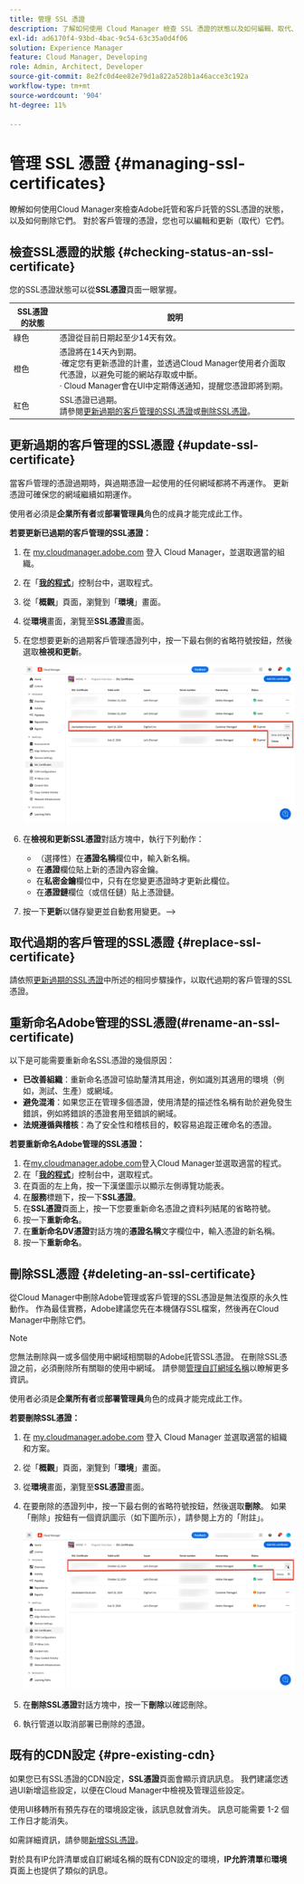 ```yaml
---
title: 管理 SSL 憑證
description: 了解如何使用 Cloud Manager 檢查 SSL 憑證的狀態以及如何編輯、取代、更新和刪除它們。
exl-id: ad6170f4-93bd-4bac-9c54-63c35a0d4f06
solution: Experience Manager
feature: Cloud Manager, Developing
role: Admin, Architect, Developer
source-git-commit: 8e2fc0d4ee82e79d1a822a528b1a46acce3c192a
workflow-type: tm+mt
source-wordcount: '904'
ht-degree: 11%

---
```



# 管理 SSL 憑證 {#managing-ssl-certificates}

瞭解如何使用Cloud Manager來檢查Adobe託管和客戶託管的SSL憑證的狀態，以及如何刪除它們。 對於客戶管理的憑證，您也可以編輯和更新（取代）它們。

## 檢查SSL憑證的狀態 {#checking-status-an-ssl-certificate}

您的SSL憑證狀態可以從&#x200B;**SSL憑證**&#x200B;頁面一眼掌握。

| SSL憑證的狀態 | 說明 |
| --- | --- |
| 綠色 | 憑證從目前日期起至少14天有效。 |
| 橙色 | 憑證將在14天內到期。<br>·確定您有更新憑證的計畫，並透過Cloud Manager使用者介面取代憑證，以避免可能的網站存取或中斷。<br>· Cloud Manager會在UI中定期傳送通知，提醒您憑證即將到期。 |
| 紅色 | SSL憑證已過期。<br>請參閱[更新過期的客戶管理的SSL憑證](#update-ssl-certificate)或[刪除SSL憑證](#deleting-an-ssl-certificate)。 |

## 更新過期的客戶管理的SSL憑證 {#update-ssl-certificate}

當客戶管理的憑證過期時，與過期憑證一起使用的任何網域都將不再運作。 更新憑證可確保您的網域繼續如期運作。

使用者必須是&#x200B;**企業所有者**&#x200B;或&#x200B;**部署管理員**&#x200B;角色的成員才能完成此工作。

**若要更新已過期的客戶管理的SSL憑證：**

1. 在 [my.cloudmanager.adobe.com](https://my.cloudmanager.adobe.com/) 登入 Cloud Manager，並選取適當的組織。
1. 在「**[我的程式](/help/implementing/cloud-manager/navigation.md#my-programs)**」控制台中，選取程式。
1. 從「**概觀**」頁面，瀏覽到「**環境**」畫面。
1. 從&#x200B;**環境**&#x200B;畫面，瀏覽至&#x200B;**SSL憑證**&#x200B;畫面。
1. 在您想要更新的過期客戶管理憑證列中，按一下最右側的省略符號按鈕，然後選取&#x200B;**檢視和更新**。

   ![更新過期的客戶管理的SSL認證](/help/implementing/cloud-manager/assets/ssl/ssl-cert-update.png)

1. 在&#x200B;**檢視和更新SSL憑證**&#x200B;對話方塊中，執行下列動作：

   * （選擇性）在&#x200B;**憑證名稱**&#x200B;欄位中，輸入新名稱。
   * 在&#x200B;**憑證**&#x200B;欄位貼上新的憑證內容金鑰。
   * 在&#x200B;**私密金鑰**&#x200B;欄位中，只有在您變更憑證時才更新此欄位。
   * 在&#x200B;**憑證鏈**&#x200B;欄位（或信任鏈）貼上憑證鏈。

1. 按一下&#x200B;**更新**&#x200B;以儲存變更並自動套用變更。—>

## 取代過期的客戶管理的SSL憑證 {#replace-ssl-certificate}

請依照[更新過期的SSL憑證](#update-ssl-certificate)中所述的相同步驟操作，以取代過期的客戶管理的SSL憑證。

## 重新命名Adobe管理的SSL憑證(#rename-an-ssl-certificate)

以下是可能需要重新命名SSL憑證的幾個原因：

* **已改善組織**：重新命名憑證可協助釐清其用途，例如識別其適用的環境（例如，測試、生產）或網域。
* **避免混淆**：如果您正在管理多個憑證，使用清楚的描述性名稱有助於避免發生錯誤，例如將錯誤的憑證套用至錯誤的網域。
* **法規遵循與稽核**：為了安全性和稽核目的，較容易追蹤正確命名的憑證。

**若要重新命名Adobe管理的SSL憑證：**

1. 在[my.cloudmanager.adobe.com](https://my.cloudmanager.adobe.com/)登入Cloud Manager並選取適當的程式。
1. 在「**[我的程式](/help/implementing/cloud-manager/navigation.md#my-programs)**」控制台中，選取程式。
1. 在頁面的左上角，按一下漢堡圖示以顯示左側導覽功能表。
1. 在&#x200B;**服務**&#x200B;標題下，按一下&#x200B;**SSL憑證**。
1. 在&#x200B;**SSL憑證**&#x200B;頁面上，按一下您要重新命名憑證之資料列結尾的省略符號。
1. 按一下&#x200B;**重新命名**。
1. 在&#x200B;**重新命名DV憑證**&#x200B;對話方塊的&#x200B;**憑證名稱**&#x200B;文字欄位中，輸入憑證的新名稱。
1. 按一下&#x200B;**重新命名**。

## 刪除SSL憑證 {#deleting-an-ssl-certificate}

從Cloud Manager中刪除Adobe管理或客戶管理的SSL憑證是無法復原的永久性動作。 作為最佳實務，Adobe建議您先在本機儲存SSL檔案，然後再在Cloud Manager中刪除它們。

>[!NOTE]
>
>您無法刪除與一或多個使用中網域相關聯的Adobe託管SSL憑證。 在刪除SSL憑證之前，必須刪除所有關聯的使用中網域。 請參閱[管理自訂網域名稱](/help/implementing/cloud-manager/custom-domain-names/managing-custom-domain-names.md)以瞭解更多資訊。

使用者必須是&#x200B;**企業所有者**&#x200B;或&#x200B;**部署管理員**&#x200B;角色的成員才能完成此工作。

**若要刪除SSL憑證：**

1. 在 [my.cloudmanager.adobe.com](https://my.cloudmanager.adobe.com/) 登入 Cloud Manager 並選取適當的組織和方案。
1. 從「**概觀**」頁面，瀏覽到「**環境**」畫面。
1. 從&#x200B;**環境**&#x200B;畫面，瀏覽至&#x200B;**SSL憑證**&#x200B;畫面。
1. 在要刪除的憑證列中，按一下最右側的省略符號按鈕，然後選取&#x200B;**刪除**。
如果「刪除」按鈕有一個資訊圖示（如下圖所示），請參閱上方的「附註」。

   ![刪除含有資訊圖示的按鈕](/help/implementing/cloud-manager/assets/ssl/ssl-cert-delete-infoicon.png)

1. 在&#x200B;**刪除SSL憑證**&#x200B;對話方塊中，按一下&#x200B;**刪除**&#x200B;以確認刪除。
1. 執行管道以取消部署已刪除的憑證。

## 既有的CDN設定 {#pre-existing-cdn}

如果您已有SSL憑證的CDN設定，**SSL憑證**&#x200B;頁面會顯示資訊訊息。 我們建議您透過UI新增這些設定，以便在Cloud Manager中檢視及管理這些設定。

使用UI移轉所有預先存在的環境設定後，該訊息就會消失。 訊息可能需要 1-2 個工作日才能消失。

如需詳細資訊，請參閱[新增SSL憑證](/help/implementing/cloud-manager/managing-ssl-certifications/add-ssl-certificate.md)。

對於具有IP允許清單或自訂網域名稱的既有CDN設定的環境，**IP允許清單**&#x200B;和&#x200B;**環境**&#x200B;頁面上也提供了類似的訊息。
